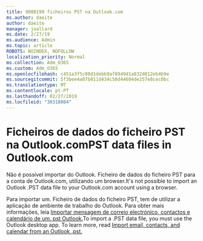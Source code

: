 ```yaml
---
title: 9000199 ficheiros PST na Outlook.com
ms.author: daeite
author: daeite
manager: joallard
ms.date: 2/27/19
ms.audience: Admin
ms.topic: article
ROBOTS: NOINDEX, NOFOLLOW
localization_priority: Normal
ms.collection: Adm_O365
ms.custom: Adm_O365
ms.openlocfilehash: c451a3f5c88d1debb9af8949d1a832d812eb4b9e
ms.sourcegitcommit: 5f3bee4a07b811d434c58d44604de257e8cec0bc
ms.translationtype: MT
ms.contentlocale: pt-PT
ms.lasthandoff: 02/27/2019
ms.locfileid: "30318084"
---
```

# <a name="pst-data-files-in-outlookcom"></a><span data-ttu-id="13043-102">Ficheiros de dados do ficheiro PST na Outlook.com</span><span class="sxs-lookup"><span data-stu-id="13043-102">PST data files in Outlook.com</span></span>

<span data-ttu-id="13043-103">Não é possível importar do Outlook. Ficheiro de dados do ficheiro PST para a conta de Outlook.com, utilizando um browser.</span><span class="sxs-lookup"><span data-stu-id="13043-103">It's not possible to import an Outlook .PST data file to your Outlook.com account using a browser.</span></span>

<span data-ttu-id="13043-p101">Para importar um. Ficheiro de dados do ficheiro PST, tem de utilizar a aplicação de ambiente de trabalho do Outlook. Para obter mais informações, leia [Importar mensagem de correio electrónico, contactos e calendário de um. pst Outlook.](https://support.office.com/article/431a8e9a-f99f-4d5f-ae48-ded54b3440ac)</span><span class="sxs-lookup"><span data-stu-id="13043-p101">To import a .PST data file, you must use the Outlook desktop app. To learn more, read [Import email, contacts, and calendar from an Outlook .pst.](https://support.office.com/article/431a8e9a-f99f-4d5f-ae48-ded54b3440ac)</span></span>